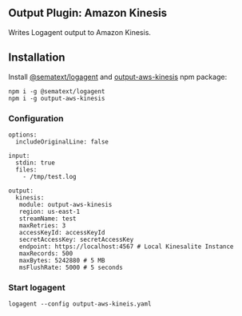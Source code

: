 ## Output Plugin: Amazon Kinesis

Writes Logagent output to Amazon Kinesis.

## Installation

Install [@sematext/logagent](https://www.npmjs.com/package/@sematext/logagent) and [output-aws-kinesis](https://www.npmjs.com/package/output-aws-kinesis) npm package:

```
npm i -g @sematext/logagent
npm i -g output-aws-kinesis
```

### Configuration

```
options:
  includeOriginalLine: false

input:
  stdin: true
  files:
    - /tmp/test.log

output:
  kinesis:
   module: output-aws-kinesis
   region: us-east-1
   streamName: test
   maxRetries: 3
   accessKeyId: accessKeyId
   secretAccessKey: secretAccessKey
   endpoint: https://localhost:4567 # Local Kinesalite Instance
   maxRecords: 500
   maxBytes: 5242880 # 5 MB
   msFlushRate: 5000 # 5 seconds
```

### Start logagent

```
logagent --config output-aws-kineis.yaml
```
